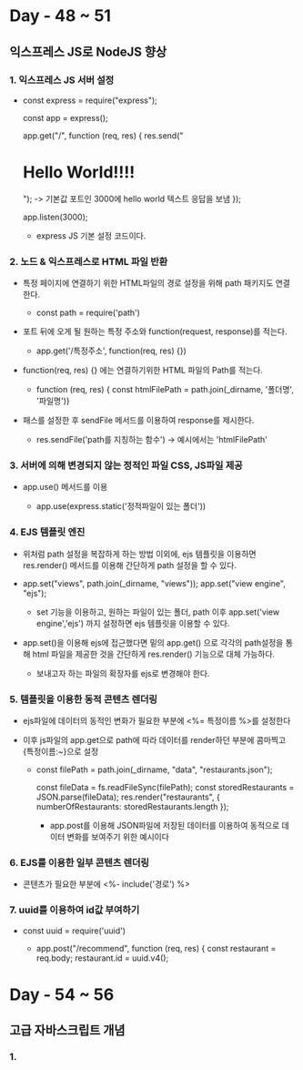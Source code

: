 # Day - 48 ~ 51

## 익스프레스 JS로 NodeJS 향상

### 1. 익스프레스 JS 서버 설정

- const express = require("express");

  const app = express();

  app.get("/", function (req, res) {
  res.send("<h1>Hello World!!!!</h1>"); -> 기본값 포트인 3000에 hello world 텍스트 응답을 보냄
  });

  app.listen(3000);

  - express JS 기본 설정 코드이다.

### 2. 노드 & 익스프레스로 HTML 파일 반환

- 특정 페이지에 연결하기 위한 HTML파일의 경로 설정을 위해 path 패키지도 연결한다.

  - const path = require('path')

- 포트 뒤에 오게 될 원하는 특정 주소와 function(request, response)를 적는다.

  - app.get('/특정주소', function(req, res) {})

- function(req, res) {} 에는 연결하기위한 HTML 파일의 Path를 적는다.

  - function (req, res) { const htmlFilePath = path.join(\_dirname, '폴더명', '파일명')}

- 패스를 설정한 후 sendFile 메서드를 이용하여 response를 제시한다.

  - res.sendFile('path를 지칭하는 함수') -> 예시에서는 'htmlFilePath'

### 3. 서버에 의해 변경되지 않는 정적인 파일 CSS, JS파일 제공

- app.use() 메서드를 이용

  - app.use(express.static('정적파일이 있는 폴더'))

### 4. EJS 템플릿 엔진

- 위처럼 path 설정을 복잡하게 하는 방법 이외에, ejs 템플릿을 이용하면 res.render() 메서드를 이용해 간단하게 path 설정을 할 수 있다.

- app.set("views", path.join(\_dirname, "views"));
  app.set("view engine", "ejs");

  - set 기능을 이용하고, 원하는 파일이 있는 폴더, path 이후 app.set('view engine','ejs') 까지 설정하면
    ejs 템플릿을 이용할 수 있다.

- app.set()을 이용해 ejs에 접근했다면 밑의 app.get() 으로 각각의 path설정을 통해 html 파일을 제공한 것을 간단하게 res.render() 기능으로 대체 가능하다.

  - 보내고자 하는 파일의 확장자를 ejs로 변경해야 한다.

### 5. 템플릿을 이용한 동적 콘텐츠 렌더링

- ejs파일에 데이터의 동적인 변화가 필요한 부분에 <%= 특정이름 %>를 설정한다

- 이후 js파일의 app.get으로 path에 따라 데이터를 render하던 부분에 콤마찍고 {특정이름:~}으로 설정

  - const filePath = path.join(\_dirname, "data", "restaurants.json");

    const fileData = fs.readFileSync(filePath);
    const storedRestaurants = JSON.parse(fileData);
    res.render("restaurants", { numberOfRestaurants: storedRestaurants.length });

    - app.post를 이용해 JSON파일에 저장된 데이터를 이용하여 동적으로 데이터 변화를 보여주기 위한 예시이다

### 6. EJS를 이용한 일부 콘텐츠 렌더링

- 콘텐츠가 필요한 부분에 <%- include('경로') %>

### 7. uuid를 이용하여 id값 부여하기

- const uuid = require('uuid')

  - app.post("/recommend", function (req, res) {
    const restaurant = req.body;
    restaurant.id = uuid.v4();

# Day - 54 ~ 56

## 고급 자바스크립트 개념

### 1. 